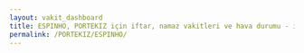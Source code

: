 ```yaml
---
layout: vakit_dashboard
title: ESPINHO, PORTEKIZ için iftar, namaz vakitleri ve hava durumu - ilçe/eyalet seç
permalink: /PORTEKIZ/ESPINHO/
---
```


<script type="text/javascript">
  var GLOBAL_COUNTRY = 'PORTEKIZ';
  var GLOBAL_CITY = 'ESPINHO';
  var GLOBAL_STATE = '';
  var lat = 72;
  var lon = 21;
</script>
